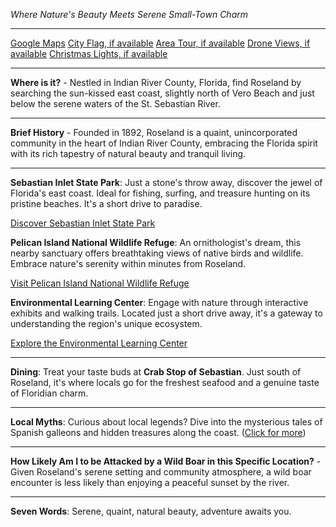 *Where Nature's Beauty Meets Serene Small-Town Charm*

---

[Google Maps](https://www.google.com/maps/place/Roseland,+FL/data=!3m1!1e3)
[City Flag, if available](https://www.google.com/search?tbm=isch&q=Roseland,+FL+Flag+Picture)
[Area Tour, if available](https://www.youtube.com/results?search_query=Roseland,+FL+4k+tour)
[Drone Views, if available](https://www.youtube.com/results?search_query=Roseland,+FL+4k+drone)
[Christmas Lights, if available](https://www.youtube.com/results?search_query=Roseland,+FL+christmas+lights&sp=CAI%253D)

---

**Where is it?** - Nestled in Indian River County, Florida, find Roseland by searching the sun-kissed east coast, slightly north of Vero Beach and just below the serene waters of the St. Sebastian River.

---

**Brief History** - Founded in 1892, Roseland is a quaint, unincorporated community in the heart of Indian River County, embracing the Florida spirit with its rich tapestry of natural beauty and tranquil living.

---

**Sebastian Inlet State Park**: Just a stone's throw away, discover the jewel of Florida's east coast. Ideal for fishing, surfing, and treasure hunting on its pristine beaches. It's a short drive to paradise.

  [Discover Sebastian Inlet State Park](https://www.youtube.com/results?search_query=Roseland,+FL+Sebastian+Inlet+State+Park)

**Pelican Island National Wildlife Refuge**: An ornithologist's dream, this nearby sanctuary offers breathtaking views of native birds and wildlife. Embrace nature's serenity within minutes from Roseland.

  [Visit Pelican Island National Wildlife Refuge](https://www.youtube.com/results?search_query=Roseland,+FL+Pelican+Island+National+Wildlife+Refuge)

**Environmental Learning Center**: Engage with nature through interactive exhibits and walking trails. Located just a short drive away, it's a gateway to understanding the region's unique ecosystem.

  [Explore the Environmental Learning Center](https://www.youtube.com/results?search_query=Roseland,+FL+Environmental+Learning+Center)

---

**Dining**: Treat your taste buds at **Crab Stop of Sebastian**. Just south of Roseland, it's where locals go for the freshest seafood and a genuine taste of Floridian charm.

---

**Local Myths**: Curious about local legends? Dive into the mysterious tales of Spanish galleons and hidden treasures along the coast. ([Click for more](https://www.google.com/search?q=Roseland,+FL+local+myths))

---

**How Likely Am I to be Attacked by a Wild Boar in this Specific Location?** - Given Roseland's serene setting and community atmosphere, a wild boar encounter is less likely than enjoying a peaceful sunset by the river.

---

**Seven Words**: Serene, quaint, natural beauty, adventure awaits you.